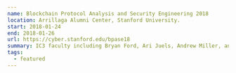 ```yaml
---
name: Blockchain Protocol Analysis and Security Engineering 2018
location: Arrillaga Alumni Center, Stanford University.
start: 2018-01-24
end: 2018-01-26
url: https://cyber.stanford.edu/bpase18
summary: IC3 faculty including Bryan Ford, Ari Juels, Andrew Miller, and Elaine Shi are on the program committee.
tags:
  - featured
---
```

